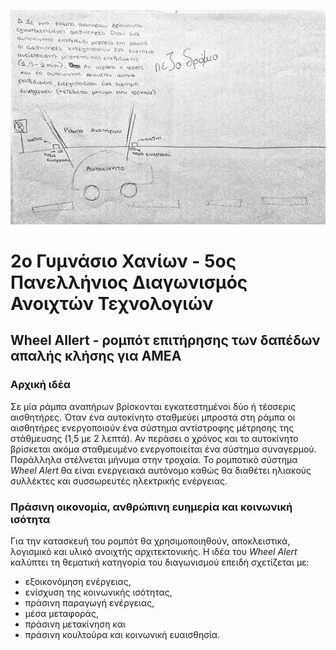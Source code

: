 ![Wheel Alert](https://github.com/2o-gymnasio-chania/2023_openedtech_competition/blob/main/images/wheel_alert_idea_s.jpg)
# 2ο Γυμνάσιο Χανίων - 5oς Πανελλήνιος Διαγωνισμός Ανοιχτών Τεχνολογιών
## Wheel Allert - ρομπότ επιτήρησης των δαπέδων απαλής κλήσης για ΑΜΕΑ
### Αρχική ιδέα
Σε μία ράμπα αναπήρων βρίσκονται εγκατεστημένοι δύο ή τέσσερις αισθητήρες. Όταν ένα αυτοκίνητο σταθμεύει μπροστά στη ράμπα οι αισθητήρες ενεργοποιούν ένα σύστημα αντίστροφης μέτρησης της στάθμευσης (1,5 με 2 λεπτά). Αν περάσει ο χρόνος και το αυτοκίνητο βρίσκεται ακόμα σταθμευμένο ενεργοποιείται ένα σύστημα συναγερμού. Παράλληλα στέλνεται μήνυμα στην τροχαία. Το ρομποτικό σύστημα *Wheel Alert* θα είναι ενεργειακά αυτόνομο καθώς θα διαθέτει ηλιακούς συλλέκτες και συσσωρευτές ηλεκτρικής ενέργειας.

### Πράσινη οικονομία, ανθρώπινη ευημερία και κοινωνική ισότητα
Για την κατασκευή του ρομπότ θα χρησιμοποιηθούν, αποκλειστικά, λογισμικό και υλικό ανοιχτής αρχιτεκτονικής. Η ιδέα του *Wheel Alert* καλύπτει τη θεματική κατηγορία του διαγωνισμού επειδή σχετίζεται με:
* εξοικονόμηση ενέργειας,
* ενίσχυση της κοινωνικής ισότητας,
* πράσινη παραγωγή ενέργειας,
* μέσα μεταφοράς,
* πράσινη μετακίνηση και
* πράσινη κουλτούρα και κοινωνική ευαισθησία.
